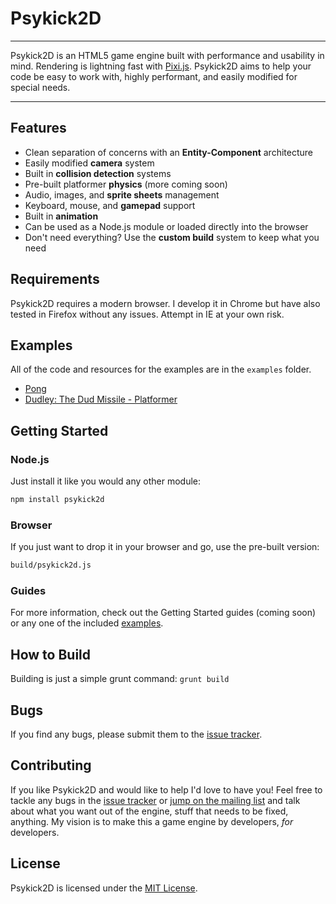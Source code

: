 # Psykick2D 

----------

Psykick2D is an HTML5 game engine built with performance and usability in mind. Rendering is lightning fast with [Pixi.js][1]. Psykick2D aims to help your code be easy to work with, highly performant, and easily modified for special needs.

----------

## Features

* Clean separation of concerns with an **Entity-Component** architecture
* Easily modified **camera** system
* Built in **collision detection** systems
* Pre-built platformer **physics** (more coming soon)
* Audio, images, and **sprite sheets** management
* Keyboard, mouse, and **gamepad** support
* Built in **animation**
* Can be used as a Node.js module or loaded directly into the browser
* Don't need everything? Use the **custom build** system to keep what you need

## Requirements

Psykick2D requires a modern browser. I develop it in Chrome but have also tested in Firefox without any issues. Attempt in IE at your own risk.

## Examples

All of the code and resources for the examples are in the `examples` folder.

* [Pong][2]
* [Dudley: The Dud Missile - Platformer][3]

## Getting Started

### Node.js

Just install it like you would any other module:
```bash
npm install psykick2d
```

### Browser

If you just want to drop it in your browser and go, use the pre-built version:
```bash
build/psykick2d.js
```

### Guides

For more information, check out the Getting Started guides (coming soon) or any one of the included [examples][4].

## How to Build

Building is just a simple grunt command: `grunt build`

## Bugs

If you find any bugs, please submit them to the [issue tracker][5].

## Contributing

If you like Psykick2D and would like to help I'd love to have you! Feel free to tackle any bugs in the [issue tracker][5] or [jump on the mailing list][6] and talk about what you want out of the engine, stuff that needs to be fixed, anything. My vision is to make this a game engine by developers, *for* developers.

## License

Psykick2D is licensed under the [MIT License][7].


  [1]: http://www.pixijs.com
  [2]: http://mcluck90.github.io/psykick2d/pong
  [3]: http://mcluck90.github.io/psykick2d/platformer
  [4]: https://github.com/MCluck90/psykick2d/tree/master/examples
  [5]: https://github.com/MCluck90/psykick2d/issues
  [6]: https://groups.google.com/forum/#!forum/psykick2d
  [7]: http://opensource.org/licenses/MIT